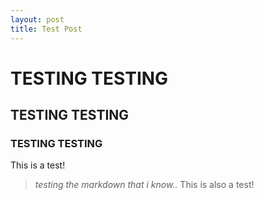 ```yaml
---
layout: post
title: Test Post
---
```


# TESTING TESTING
## TESTING TESTING
### TESTING TESTING

This is a test!
> *testing the markdown that i know..*
This is also a test!
